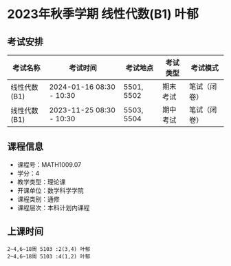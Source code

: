 # 2023年秋季学期 线性代数(B1) 叶郁




## 考试安排

| 考试名称 | 考试时间 | 考试地点 | 考试类型 | 考试模式 |
| -------- | -------- | -------- | -------- | -------- |
| 线性代数(B1) | 2024-01-16 08:30 - 10:30 | 5501, 5502 | 期末考试 | 笔试（闭卷） |
| 线性代数(B1) | 2023-11-25 08:30 - 10:30 | 5503, 5504 | 期中考试 | 笔试（闭卷） |





## 课程信息

- 课程号：MATH1009.07
- 学分：4
- 教学类型：理论课
- 开课单位：数学科学学院
- 课程类别：通修
- 课程层次：本科计划内课程

## 上课时间

```
2~4,6~18周 5103 :2(3,4) 叶郁
2~4,6~18周 5103 :4(1,2) 叶郁
```

